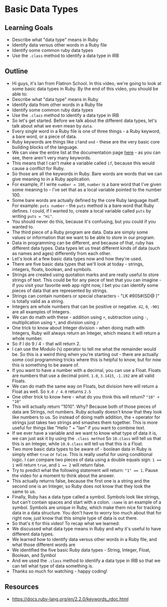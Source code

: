 # Basic Data Types

## Learning Goals

+ Describe what "data type" means in Ruby
+ Identify data versus other words in a Ruby file
+ Identify some common ruby data types
+ Use the `.class` method to identify a data type in IRB

## Outline

+ Hi guys, it's Ian from Flatiron School. In this video, we're going to look at some basic data types in Ruby. By the end of this video, you should be able to:
+ Describe what "data type" means in Ruby
+ Identify data from other words in a Ruby file
+ Identify some common ruby data types
+ Use the `.class` method to identify a data type in IRB
+ So let's get started. Before we talk about the different data types, let's talk about what we even mean by `data`.
+ Every single word in a Ruby file is one of three things - a Ruby keyword, a bare word, or a piece of data.
+ Ruby keywords are things like `if`and `end` - these are the very basic core building blocks of the language.
+ We can view the entire list at the documentation page [here](https://docs.ruby-lang.org/en/2.2.0/keywords_rdoc.html) - as you can see, there aren't very many keywords.
+ This means that I can't make a variable called `if`, because this would cause a conflict for Ruby.
+ So those are all the keywords in Ruby. Bare words are words that we can give meaning to in a Ruby application.
+ For example, if I write `number = 100`, `number` is a bare word that I've given some meaning to - I've set that as a local variable pointed to the number 100.
+ Some bare words are actually defined by the core Ruby language itself. For example: `puts number` - the `puts` method is a bare word that Ruby defines. I could, if I wanted to, create a local variable called `puts` by writing `puts = "Hi"`.
+ You should never do this, because it's confusing, but you could if you wanted to.
+ The third piece of a Ruby program are data. Data are simply some values or information that we want to be able to store in our program.
+ Data in programming can be different, and because of that, ruby has different data types. Data types let us treat different kinds of data (such as names and ages) differently from each other.
+ Let's look at a few basic data types now and how they're used.
+ There are five basic data types that we'll look at today - strings, integers, floats, boolean, and symbols.
+ Strings are created using quotation marks and are really useful to store strings of text. This could be for any piece of text that you can imagine - if you visit your favorite web app right now, I bet you can identify some pieces of data that are represented by strings.
+ Strings can contain numbers or special characters - "LK #905#(SD@ )" is totally valid as a string.
+ Integers are whole numbers that can be positive or negative. `42`, `0`, `-901` are all examples of Integers.
+ We can do math with these - addition using `+`, subtraction using `-`, multiplication using `*`, and division using `/`
+ One trick to know about Integer division - when doing math with Integers, Ruby will always return an Integer, which means it will return a whole number.
+ So if I do 9 / 4 - that will return 2.
+ I can use the Modulo (`%`) operator to tell me what the remainder would be. So this is a weird thing when you're starting out - there are actually some cool programming tricks where this is helpful to know, but for now this is something to be aware of.
+ If you want to have a number with a decimal, you can use a Float. Floats are numbers that use a decimal point. `1.0`, `3.1415`, `-1.192` are all valid Floats.
+ We can do math the same way on Floats, but division here will return a Float as well. So `9.0 / 4.0` returns `2.5`
+ One other trick to know here - what do you think this will return? `"10" + "10"`
+ This will actually return "1010". Why? Because both of those pieces of data are Strings, not numbers. Ruby actually doesn't know that they look like numbers to us. So instead of doing math addition, the `+` operator for strings just takes two strings and smashes them together. This is more useful for things like "Hello " + "Ian" if you want to combine text.
+ If we ever have a variable and we want to know what type of data it is, we can just ask it by using the `.class method` So `10.class` will tell us that this is an Integer, while `10.0.class` will tell us that this is a Float.
+ Two more basic data types to be aware of - boolean data in Ruby is simply either `true` or `false`. This is really useful for using conditional logic. I can compare two pieces of data using a double equals sign: `1 == 1` will return `true`, and `1 == 2` will return false.
+ Try to predict what the following statement will return: `"1" == 1`. Pause the video for a moment to think about the answer. 
+ This actually returns false, because the first one is a string and the second one is an Integer, so Ruby does not know that they look the same to us.
+ Finally, Ruby has a data type called a symbol. Symbols look like strings, but can't contain spaces and start with a colon. `:name` is an example of a symbol. Symbols are unique in Ruby, which make them nice for tracking data in a data structure. You don't have to worry too much about that for right now, just know that this simple type of data is out there.
+ So that's it for this video! To recap what we learned:
+ We discussed what data type means in Ruby and why it's useful to have different data types.
+ We learned how to identify data versus other words in a Ruby file, and what those different words are
+ We identified the five basic Ruby data types - String, Integer, Float, Boolean, and Symbol
+ And we used the `.class` method to identify a data type in IRB so that we can tell what type of data something is.
+ Thanks so much for watching - happy coding!

## Resources
+ https://docs.ruby-lang.org/en/2.2.0/keywords_rdoc.html
